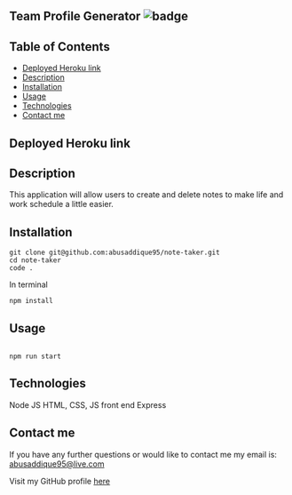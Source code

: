## Team Profile Generator ![badge](https://img.shields.io/badge/MIT-License-green)

## Table of Contents

- [Deployed Heroku link](#deployed-heroku-link)
- [Description](#description)
- [Installation](#installation)
- [Usage](#usage)
- [Technologies](#technologies)
- [Contact me](#contact-me)

## Deployed Heroku link

## Description

This application will allow users to create and delete notes to make life and work schedule a little easier.

## Installation

```
git clone git@github.com:abusaddique95/note-taker.git
cd note-taker
code .
```

In terminal

```
npm install
```

## Usage

```

npm run start

```

## Technologies

Node JS
HTML, CSS, JS front end
Express

## Contact me

If you have any further questions or would like to contact me my email is: abusaddique95@live.com

Visit my GitHub profile [here](https://github.com/abusaddique95)
